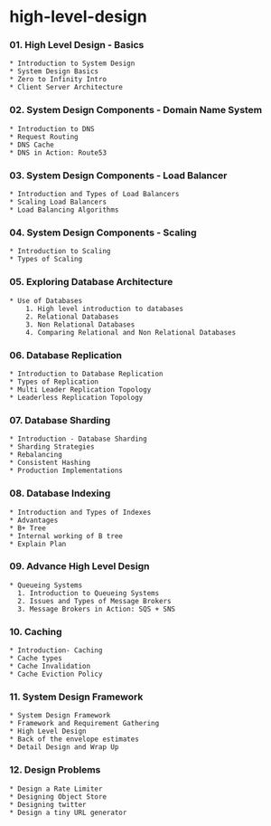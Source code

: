# high-level-design

### 01. High Level Design - Basics
    * Introduction to System Design
    * System Design Basics
    * Zero to Infinity Intro
    * Client Server Architecture
### 02. System Design Components - Domain Name System
    * Introduction to DNS
    * Request Routing
    * DNS Cache
    * DNS in Action: Route53
### 03. System Design Components - Load Balancer
    * Introduction and Types of Load Balancers
    * Scaling Load Balancers
    * Load Balancing Algorithms
### 04. System Design Components - Scaling
    * Introduction to Scaling
    * Types of Scaling
### 05. Exploring Database Architecture
    * Use of Databases
        1. High level introduction to databases
        2. Relational Databases
        3. Non Relational Databases
        4. Comparing Relational and Non Relational Databases
### 06. Database Replication
    * Introduction to Database Replication
    * Types of Replication
    * Multi Leader Replication Topology
    * Leaderless Replication Topology
### 07. Database Sharding
    * Introduction - Database Sharding
    * Sharding Strategies
    * Rebalancing
    * Consistent Hashing
    * Production Implementations
### 08. Database Indexing
    * Introduction and Types of Indexes
    * Advantages
    * B+ Tree
    * Internal working of B tree
    * Explain Plan
### 09. Advance High Level Design
    * Queueing Systems
      1. Introduction to Queueing Systems
      2. Issues and Types of Message Brokers
      3. Message Brokers in Action: SQS + SNS
### 10. Caching
    * Introduction- Caching
    * Cache types
    * Cache Invalidation
    * Cache Eviction Policy
### 11. System Design Framework
    * System Design Framework
    * Framework and Requirement Gathering
    * High Level Design
    * Back of the envelope estimates
    * Detail Design and Wrap Up
### 12. Design Problems
    * Design a Rate Limiter
    * Designing Object Store
    * Designing twitter
    * Design a tiny URL generator
